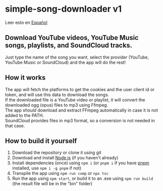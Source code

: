 # simple-song-downloader v1
Leer esto en [Español](./readme/README.es.md)

## Download YouTube videos, YouTube Music songs, playlists, and SoundCloud tracks.

Just type the name of the song you want, select the provider (YouTube, YouTube Music or SoundCloud) and the app will do the rest!

## How it works

The app will fetch the platforms to get the cookies and the user client id or token, and will use this data to download the songs.\
If the downloaded file is a YouTube video or playlist, it will convert the downloaded ogg (opus) files to mp3 using Ffmpeg.\
The app *should* download and extract FFmpeg automatically in case it is not added to the PATH.\
SoundCloud provides files in mp3 format, so a conversion is not needed in that case.

## How to build it yourself

1) Download the repository or clone it using git
2) Download and install [Node.js](https://nodejs.org/) (if you haven't already)
3) Install dependencies (once) using `npm i` (or `pnpm i` if you have [pnpm](https://pnpm.io/installation#using-npm) installed, use `npm i -g pnpm` if not)
4) Transpile the app using `npm run comp` or `npx tsc`
5) Run the app using `npm start`, or build it to an .exe using `npm run build` (the result file will be in the "bin" folder)